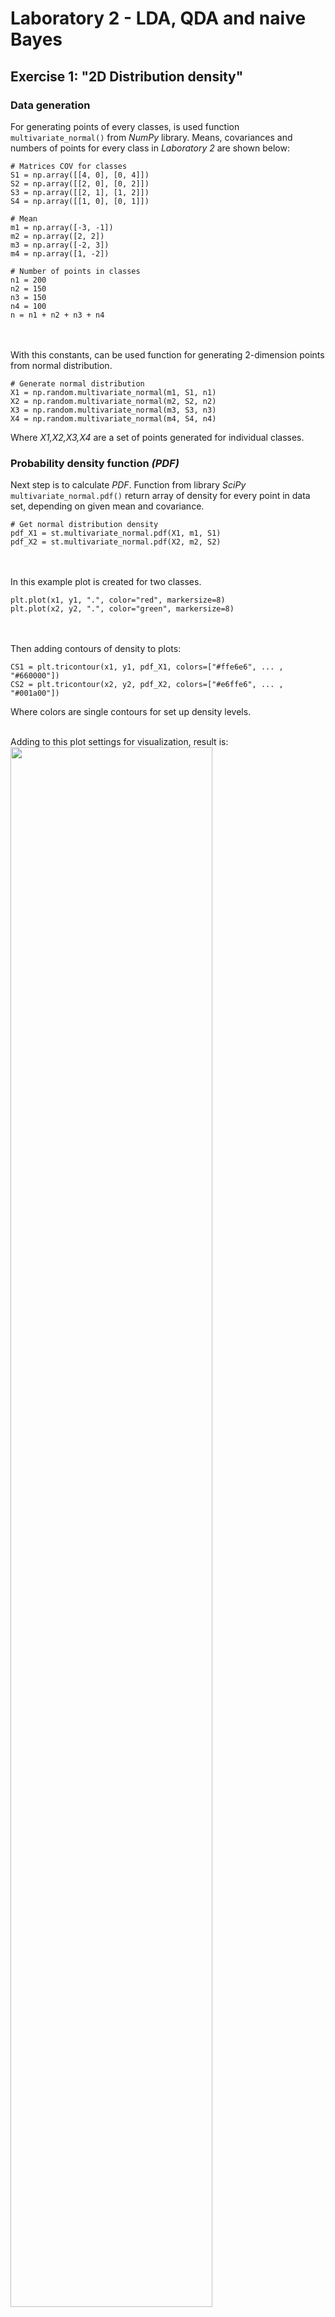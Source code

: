 # Laboratory 2 - LDA, QDA and naive Bayes
## Exercise 1: "2D Distribution density"
### Data generation
For generating points of every classes, is used function `multivariate_normal()`
from _NumPy_ library. Means, covariances and numbers of points for every class
in _Laboratory 2_ are shown below:

```
# Matrices COV for classes
S1 = np.array([[4, 0], [0, 4]])
S2 = np.array([[2, 0], [0, 2]])
S3 = np.array([[2, 1], [1, 2]])
S4 = np.array([[1, 0], [0, 1]])

# Mean
m1 = np.array([-3, -1])
m2 = np.array([2, 2])
m3 = np.array([-2, 3])
m4 = np.array([1, -2])

# Number of points in classes
n1 = 200
n2 = 150
n3 = 150
n4 = 100
n = n1 + n2 + n3 + n4
```
<br></br>
With this constants, can be used function for generating 2-dimension points
from normal distribution.
```
# Generate normal distribution
X1 = np.random.multivariate_normal(m1, S1, n1)
X2 = np.random.multivariate_normal(m2, S2, n2)
X3 = np.random.multivariate_normal(m3, S3, n3)
X4 = np.random.multivariate_normal(m4, S4, n4)
```
Where _X1,X2,X3,X4_ are a set of points generated for individual classes.

### Probability density function _(PDF)_
Next step is to calculate _PDF_. Function from library _SciPy_ `multivariate_normal.pdf()` 
return array of density for every point in data set, depending on given mean and covariance.
```
# Get normal distribution density
pdf_X1 = st.multivariate_normal.pdf(X1, m1, S1)
pdf_X2 = st.multivariate_normal.pdf(X2, m2, S2)
```
<br></br>
In this example plot is created for two classes.
```
plt.plot(x1, y1, ".", color="red", markersize=8)
plt.plot(x2, y2, ".", color="green", markersize=8)
```
<br></br>
Then adding contours of density to plots:
```
CS1 = plt.tricontour(x1, y1, pdf_X1, colors=["#ffe6e6", ... , "#660000"])
CS2 = plt.tricontour(x2, y2, pdf_X2, colors=["#e6ffe6", ... ,  "#001a00"])
```
Where colors are single contours for set up density levels.
<br></br>

Adding to this plot settings for visualization, result is:
<img src="https://raw.githubusercontent.com/Stanisz96/SED/master/Lab_02/Exercise01.png" height="80%" width="80%" />


## Exercise 2: "LDA & QDA methods"
### Data structure
In this and next exercises - created data are reworked as `DataFrame` object in _Pandas_.
It is easier to get from one table, array of points for a specific class, or do some other manipulations with data.
Created `DataFrame` structure:
```
     Class         x         y
0        1 -3.368001  2.854359
1        1 -7.772308 -5.948453
2        1 -3.669230 -0.132535
3        1 -5.180073 -2.211185
4        1 -0.845756 -2.800099
..     ...       ...       ...
348      2  2.899116  2.975279
349      2  1.630539  2.497368
```

### Linear Discriminant Analysis
For _LDA_ is used function from _Sklearn_ `LinearDiscriminantAnalysis()`.
This function create object on which can be performed many useful methods and have attributes<sup> _[[1]]_</sup>&nbsp;.
In this case is used methods:
* `fit()` - fit _LDA_ model according to given data,
* `predict()` - return array of predicted class for points in given data

```
lda = LDA()
cls_pred = lda.fit(data[['x', 'y']].values, data['Class'].values)
              .predict(data[['x', 'y']].values)
```

### Quadratic Discriminant Analysis
For _QDA_ is used function from _Sklearn_ `QuadraticDiscriminantAnalysis()`.
This function create object on which can be performed many useful methods and have attributes<sup> _[[2]]_</sup>&nbsp;.
In this case is used methods:
* `fit()` - fit _QDA_ model according to given data,
* `predict()` - return array of predicted class for points in given data

```
qda = QDA()
cls_pred = qda.fit(data[['x', 'y']].values, data['Class'].values)
              .predict(data[['x', 'y']].values)
```

### Plot
To created plot for results of _LDA_ and _QDA_ is used writen function `plot_function()`<sup> _[[3]]_</sup>&nbsp;.
First step for this function is to create arrays with information about correct predict class for given data.
``` 
tp = (cls == cls_pred)
tp1, tp2 = tp[cls == 1], tp[cls == 2]
X1, X2 = X[cls == 1], X[cls == 2]
X1_tp, X1_fp = X1[tp1], X1[~tp1]
X2_tp, X2_fp = X2[tp2], X2[~tp2]
```
Where `tp` is _boolean_ array result for equating class values for
given points with the predicted class values for these points. `tp1` and `tp2`
 are _boolean_ arrays for specific class. `X2_tp, X2_fp` and `X1_tp, X1_fp` are
 accordingly data arrays for points good and wrong predicted.

Another stage for this function is to add points for classes:
```
# class 1: points
plt.scatter(X1_tp[:, 0], X1_tp[:, 1], marker='.', color='#ff4d4d')
plt.scatter(X1_fp[:, 0], X1_fp[:, 1], marker='x', s=20, color='#e60000')
# class 2: points
plt.scatter(X2_tp[:, 0], X2_tp[:, 1], marker='.', color='#00ace6')
plt.scatter(X2_fp[:, 0], X2_fp[:, 1], marker='x', s=20, color='#007399')
```

To create areas for classes, function create `x,y` points and use them to create coordinate matrices.
For this is used function from _NumPy_ `meshgrid()`.
```
nx, ny = 200, 200
x_min, x_max = plt.xlim()
y_min, y_max = plt.ylim()
xx, yy = np.meshgrid(np.linspace(x_min, x_max, nx), np.linspace(y_min, y_max, ny))
```
Next step is to get third dimension coordinate matrices with class predict probability.
```
Z = da.predict_proba(np.c_[xx.ravel(), yy.ravel()])
Z = Z[:, 1].reshape(xx.shape)
```
With this, can be filled plot with colors. Also, because this is function for two classes,
can be added contour to plot - based on probability of chosen class equal to 0.5.
```
plt.pcolormesh(xx, yy, Z, cmap='coolwarm_r',
               norm=colors.Normalize(vmax=1, vmin=0), alpha=0.1, zorder=0)
plt.contour(xx, yy, Z, [0.5], linewidths=2., colors='white', zorder=0)
```

The last step for function `plot_function()` is to add on plot means
for classes, using atrribute `means_`. 

Called function  return plot for _LDA_:

<img src="https://raw.githubusercontent.com/Stanisz96/SED/master/Lab_02/Exercise02_lda.png" height="80%" width="80%" />

<br></br>

And for _QDA_:

<img src="https://raw.githubusercontent.com/Stanisz96/SED/master/Lab_02/Exercise02_qda.png" height="80%" width="80%" />



## Exercise 3: "Naive Bayes"

To perform classifier _Naive Bayes_ is used function from _Sklearn_ `GaussianNB()`.
On created object with this function is used method `partial_fit()` which return incremental fit on a batch of samples<sup> _[[4]]_</sup>&nbsp;.
```
gnb = GaussianNB()
cls_pred = gnb.partial_fit(data[['x', 'y']].values, data['Class'].values,np.unique(data['Class'].values))
              .predict(data[['x', 'y']].values)
```
In next step is used function `plot_function()` and it gives:

<img src="https://raw.githubusercontent.com/Stanisz96/SED/master/Lab_02/Exercise03.png" height="80%" width="80%" />

## Exercise 4: "Many classes"
In this exercise function `plot_function()` is updated to `plot_function_N()` and can create 
plots for up to 6 classes. Difference in this functions are:
* add `cls_col, cls_col_dark, cls_col_map` - to generate colors for every class
* is used function `ListedColormap()` to generate ColorMap, depend of classes number
* creating variables are depend on `cls_n` (classes number)
* fill plot with colors depend now on predicted classes, not on probability of classes
* is removed means for classes

Results of this function are:

<img src="https://raw.githubusercontent.com/Stanisz96/SED/master/Lab_02/Exercise04_lda_3.png" height="80%" width="80%" />

<img src="https://raw.githubusercontent.com/Stanisz96/SED/master/Lab_02/Exercise04_qda_3.png" height="80%" width="80%" />

<img src="https://raw.githubusercontent.com/Stanisz96/SED/master/Lab_02/Exercise04_lda_4.png" height="80%" width="80%" />

<img src="https://raw.githubusercontent.com/Stanisz96/SED/master/Lab_02/Exercise04_qda_4.png" height="80%" width="80%" />




[1]: https://scikit-learn.org/stable/modules/generated/sklearn.discriminant_analysis.LinearDiscriminantAnalysis.html
[2]: https://scikit-learn.org/stable/modules/generated/sklearn.discriminant_analysis.QuadraticDiscriminantAnalysis.html
[3]: https://scikit-learn.org/stable/auto_examples/classification/plot_lda_qda.html#sphx-glr-auto-examples-classification-plot-lda-qda-py
[4]: https://scikit-learn.org/stable/modules/generated/sklearn.naive_bayes.GaussianNB.html


